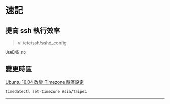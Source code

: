 # 速記

## 提高 ssh 執行效率

> vi /etc/ssh/sshd\_config

```text
UseDNS no
```

## 變更時區

[Ubuntu 16.04 改變 Timezone 時區設定](https://www.opencli.com/linux/ubuntu-16-04-change-timezone-setting)


```text
timedatectl set-timezone Asia/Taipei 
```

------

